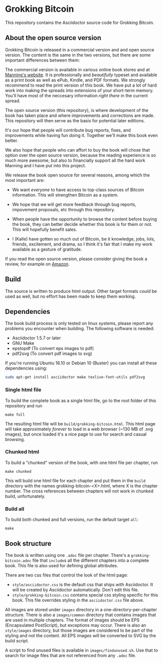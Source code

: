 # Grokking Bitcoin

This repository contains the Asciidoctor source code for Grokking
Bitcoin.

## About the open source version

Grokking Bitcoin is released in a commercial version and and open
source version. The content is the same in the two versions, but there
are some important differences between them:

The commercial version is available in various online book stores and
at
[Manning's website](https://www.manning.com/books/grokking-bitcoin). It
is professionally and _beautifully_ typeset and available as a print
book as well as ePub, Kindle, and PDF formats. We strongly recommend
to read the print version of this book. We have put a lot of hard work
into making the spreads into extensions of your short-term
memory. You'll have most of the neccesary information _right there_ in
the current spread.

The open source version (this repository), is where development of the
book has taken place and where improvements and corrections are
made. This repository will then serve as the basis for potential later
editions.

It's our hope that people will contribute bug reports, fixes, and
improvements while having fun doing it. Together we'll make this book
even better.

We also hope that people who can affort to buy the book will chose
that option over the open source version, because the reading
experience is _so_ much more awesome, but also to financially support
all the hard work Manning and I have put into this project.

We release the book open source for several reasons, among which the
most important are:

* We want _everyone_ to have access to top-class sources of Bitcoin
  information. This will strengthen Bitcoin as a system.
  
* We hope that we will get more feedback through bug reports,
  impovement proposals, etc through this repository.

* When people have the opportunity to browse the content before buying
  the book, they can better decide whether this book is for them or
  not. This will hopefully benefit sales.
  
* I (Kalle) have gotten so much out of Bitcoin, be it knowledge, jobs,
  lols, friends, excitement, and drama, so I think it's fair that I
  make my work available as a gesture of gratitude.
 
If you read the open source version, please consider giving the book a
review, for example on
[Amazon](https://www.amazon.com/Grokking-Bitcoin-Kalle-Rosenbaum/dp/1617294640).

## Build

The source is written to produce html output. Other target formats
*could* be used as well, but no effort has been made to keep them
working.

## Dependencies

The book build process is only tested on linux systems, please report
any problems you encounter when building. The following software is
needed:

* Asciidoctor 1.5.7 or later
* GNU Make
* epstopdf (To convert eps images to pdf)
* pdf2svg (To convert pdf images to svg)

If you're running Ubuntu 18.10 or Debian 10 (Buster) you can install
all these dependencies using:

```bash
sudo apt-get install asciidoctor make texlive-font-utils pdf2svg
```

### Single html file

To build the complete book as a single html file, go to the root
folder of this repository and run

```shell
make full
```

The resulting html file will be `build/grokking-bitcoin.html`. This
html page will take approximately _forever_ to load in a web browser
(~130 MB of .svg images), but once loaded it's a nice page to use for
search and casual browsing.

### Chunked html

To build a "chunked" version of the book, with one html file per
chapter, run

```shell
make chunked
```

This will build one html file for each chapter and put them in the
`build` directory with the names grokking-bitcoin-&lt;X>.html, where X
is the chapter number. The cross references between chapters will not
work in chunked build, unfortunately.

### Build all

To build both chunked and full versions, run the default target `all`:

```shell
make
```

## Book structure

The book is written using one `.adoc` file per chapter. There's a
`grokking-bitcoin.adoc` file that `include`s all the different
chapters into a complete book. This file is also used for defining
global attributes.

There are two css files that control the look of the html page:

* `style/asciidoctor.css` is the default css that ships with
  Asciidoctor. It will be created by Asciidoctor automatically. Don't
  edit this file.
* `style/grokking-bitcoin.css` contains special css styling specific
  for this book. This file overrides styling in the `asciidoctor.css`
  file above.

All images are stored under `images` directory in a
one-directory-per-chapter structure. There is also a `images/common`
directory that contains images that are used in multiple chapters. The
format of images should be EPS (Encapsulated PostScript), but
exceptions may occur. There is also an `style/images` directory, but
those images are considered to be part of the styling and not the
content. All EPS images will be converted to SVG by the build script.

A script to find unused files is available in
`images/findunused.sh`. Use that to search for image files that are
not referenced from any `.adoc` file.
